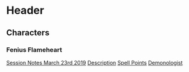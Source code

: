 <!-- TITLE: Ike's Character Notes -->
<!-- SUBTITLE: Compiled Info on Characters -->

# Header
## Characters
### Fenius Flameheart
[Session Notes March 23rd 2019](characters/fenius/fenius-notes-2019-03-23)
[Description](characters/fenius/fenius-description)
[Spell Points](characters/fenius/fenius-spell-points)
[Demonologist](characters/fenius/fenius-demonologist)

